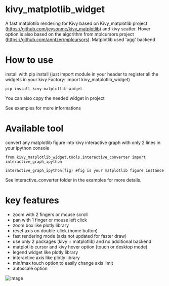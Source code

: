 # kivy_matplotlib_widget
A fast matplotlib rendering for Kivy based on Kivy_matplotlib project (https://github.com/jeysonmc/kivy_matplotlib) and kivy scatter. Hover option is also based on the algorithm from mplcursors project (https://github.com/anntzer/mplcursors). Matplotlib used 'agg' backend

# How to use
install with pip install (just import module in your header to register all the widgets in your kivy Factory: import kivy_matplotlib_widget)
```
pip install kivy-matplotlib-widget
```
You can also copy the needed widget in project

See examples for more informations

# Available tool
convert any matplotlib figure into kivy interactive graph with only 2 lines in your ipython console
```
from kivy_matplotlib_widget.tools.interactive_converter import interactive_graph_ipython

interactive_graph_ipython(fig) #fig is your matplotlib figure instance
```
See interactive_converter folder in the examples for more details.

# key features
 - zoom with 2 fingers or mouse scroll
 - pan with 1 finger or mouse left click
 - zoom box like plotly library
 - reset axis on double-click (home button)
 - fast rendering mode (axis not updated for faster draw)
 - use only 2 packages (kivy + matplotlib) and no additional backend
 - matplotlib cursor and kivy hover option (touch or desktop mode)
 - legend widget like plotly library
 - interactive axis like plotly library
 - min/max touch option to easily change axis limit
 - autoscale option

![image](https://github.com/mp-007/kivy_matplotlib_widget/assets/19823482/7709886e-0891-4fb7-a95d-eee790a6c57c)
